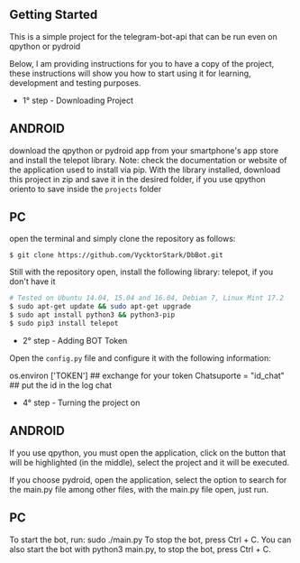 ## Getting Started

This is a simple project for the telegram-bot-api that can be run even on qpython or pydroid

Below, I am providing instructions for you to have a copy of the project, these instructions will show you how to start using it for learning, development and testing purposes.

* 1° step - Downloading Project

## ANDROID
download the qpython or pydroid app from your smartphone's app store and install the telepot library.
Note: check the documentation or website of the application used to install via pip.
With the library installed, download this project in zip and save it in the desired folder, if you use qpython oriento to save inside the `projects` folder

## PC
open the terminal and simply clone the repository as follows:
```
$ git clone https://github.com/VycktorStark/DbBot.git
```
Still with the repository open, install the following library: telepot, if you don't have it

```bash
# Tested on Ubuntu 14.04, 15.04 and 16.04, Debian 7, Linux Mint 17.2
$ sudo apt-get update && sudo apt-get upgrade   
$ sudo apt install python3 && python3-pip
$ sudo pip3 install telepot
```


* 2° step - Adding BOT Token

Open the `config.py` file and configure it with the following information:

os.environ ['TOKEN'] ## exchange for your token
Chatsuporte = "id_chat" ## put the id in the log chat


* 4° step - Turning the project on

## ANDROID
If you use qpython, you must open the application, click on the button that will be highlighted (in the middle), select the project and it will be executed.

If you choose pydroid, open the application, select the option to search for the main.py file among other files, with the main.py file open, just run.


## PC
To start the bot, run: sudo ./main.py
To stop the bot, press Ctrl + C. You can also start the bot with python3 main.py, to stop the bot, press Ctrl + C.
